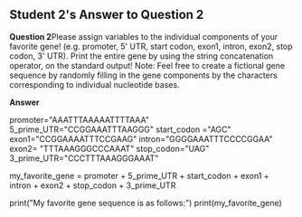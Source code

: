 ## Student 2's Answer to Question 2

**Question 2**Please assign variables to the individual components of your favorite gene! (e.g.
promoter, 5' UTR, start codon, exon1, intron, exon2, stop codon, 3' UTR). Print the entire gene
by using the string concatenation operator, on the standard output! Note: Feel free to create a
fictional gene sequence by randomly filling in the gene components by the characters
corresponding to individual nucleotide bases.


**Answer**

promoter="AAATTTAAAAATTTTAAA"
5_prime_UTR="CCGGAAATTTAAGGG" 
start_codon ="AGC"
exon1="CCGGAAAATTTCCGAAG"
intron="GGGGAAATTTCCCCGGAA" 
exon2= "TTTAAAGGGCCCAAAT" 
stop_codon="UAG" 
3_prime_UTR="CCCTTTAAAGGGAAAT"

my_favorite_gene = promoter + 5_prime_UTR + start_codon + exon1 + \
                   intron + exon2 + stop_codon + 3_prime_UTR

print("My favorite gene sequence is as follows:")
print(my_favorite_gene) 

